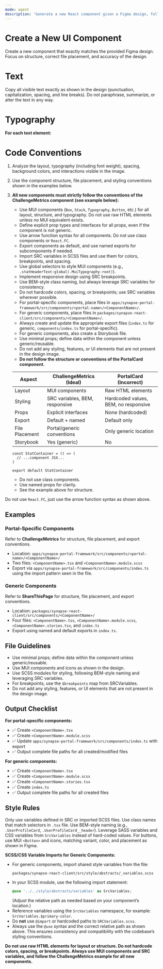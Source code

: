 ```yaml
---
mode: agent
description: 'Generate a new React component given a Figma design, following Synapse code conventions.'
---
```


# Create a New UI Component

Create a new component that exactly matches the provided Figma design.
Focus on structure, correct file placement, and accuracy of the design.

# Text

Copy all visible text exactly as shown in the design (punctuation, capitalization, spacing, and line breaks).
Do not paraphrase, summarize, or alter the text in any way.

# Typography

**For each text element:**

# Code Conventions

1. Analyze the layout, typography (including font weight), spacing, background colors, and interactions visible in the image.
2. Use the component structure, file placement, and styling conventions shown in the examples below.
3. **All new components must strictly follow the conventions of the ChallengeMetrics component (see example below):**

   - Use MUI components (`Box`, `Stack`, `Typography`, `Button`, etc.) for all layout, structure, and typography. Do not use raw HTML elements unless no MUI equivalent exists.
   - Define explicit prop types and interfaces for all props, even if the component is not generic.
   - Use arrow function syntax for all components. Do not use class components or `React.FC`.
   - Export components as default, and use named exports for subcomponents if needed.
   - Import SRC variables in SCSS files and use them for colors, breakpoints, and spacing.
   - Use global selectors to style MUI components (e.g., `.statHeaderText:global(.MuiTypography-root)`).
   - Implement responsive design using SRC breakpoints.
   - Use BEM-style class naming, but always leverage SRC variables for consistency.
   - Do not hardcode colors, spacing, or breakpoints; use SRC variables wherever possible.
   - For portal-specific components, place files in `apps/synapse-portal-framework/src/components/<portal-name>/<ComponentName>/`.
   - For generic components, place files in `packages/synapse-react-client/src/components/<ComponentName>/`.
   - Always create and update the appropriate export files (`index.ts` for generic, `components/index.ts` for portal-specific).
   - For generic components, also create a Storybook file.
   - Use minimal props; define data within the component unless generic/reusable.
   - Do not add any styling, features, or UI elements that are not present in the design image.
   - **Do not follow the structure or conventions of the PortalCard component.**

   | Aspect         | ChallengeMetrics (Ideal)       | PortalCard (Incorrect)               |
   | -------------- | ------------------------------ | ------------------------------------ |
   | Layout         | MUI components                 | Raw HTML elements                    |
   | Styling        | SRC variables, BEM, responsive | Hardcoded values, BEM, no responsive |
   | Props          | Explicit interfaces            | None (hardcoded)                     |
   | Export         | Default + named                | Default only                         |
   | File Placement | Portal/generic conventions     | Only generic location                |
   | Storybook      | Yes (generic)                  | No                                   |

   ```tsx
   const StatContainer = () => (
   	 // ...component JSX...
   )

   export default StatContainer
   ```

   - Do not use class components.
   - Use named props for clarity.
   - See the example above for structure.

Do not use `React.FC`, just use the arrow function syntax as shown above.

## Examples

### Portal-Specific Components

Refer to **ChallengeMetrics** for structure, file placement, and export conventions.

- Location: `apps/synapse-portal-framework/src/components/<portal-name>/<ComponentName>/`
- Two files: `<ComponentName>.tsx` and `<ComponentName>.module.scss`
- Export via `apps/synapse-portal-framework/src/components/index.ts` using the import pattern seen in the file.

### Generic Components

Refer to **ShareThisPage** for structure, file placement, and export conventions.

- Location: `packages/synapse-react-client/src/components/<ComponentName>/`
- Four files: `<ComponentName>.tsx`, `<ComponentName>.module.scss`, `<ComponentName>.stories.tsx`, and `index.ts`
- Export using named and default exports in `index.ts`.

## File Guidelines

- Use minimal props; define data within the component unless generic/reusable.
- Use MUI components and icons as shown in the design.
- Use SCSS modules for styling, following BEM-style naming and leveraging SRC variables.
- For breakpoints, use the `$breakpoints` map from SRCVariables.
- Do not add any styling, features, or UI elements that are not present in the design image.

## Output Checklist

**For portal-specific components:**

- ✅ Create `<ComponentName>.tsx`
- ✅ Create `<ComponentName>.module.scss`
- ✅ Update `apps/synapse-portal-framework/src/components/index.ts` with export
- ✅ Output complete file paths for all created/modified files

**For generic components:**

- ✅ Create `<ComponentName>.tsx`
- ✅ Create `<ComponentName>.module.scss`
- ✅ Create `<ComponentName>.stories.tsx`
- ✅ Create `index.ts`
- ✅ Output complete file paths for all created files

## Style Rules

Only use variables defined in SRC or imported SCSS files.
Use class names that match selectors in `.tsx` file.
Use BEM-style naming (e.g., `.UserProfileCard`, `.UserProfileCard__header`).
Leverage SASS variables and CSS variables from `SrcVariables` instead of hard-coded values.
For buttons, use MUI `<Button>` and icons, matching variant, color, and placement as shown in Figma.

**SCSS/CSS Variable Imports for Generic Components:**

- For generic components, import shared style variables from the file:
  ```
  packages/synapse-react-client/src/style/abstracts/_variables.scss
  ```
- In your SCSS module, use the following import statement:
  ```scss
  @use '../../style/abstracts/variables' as SrcVariables;
  ```
  (Adjust the relative path as needed based on your component’s location.)
- Reference variables using the `SrcVariables` namespace, for example: `SrcVariables.$primary-color`.
- Do **not** use `@import` or hardcoded paths to `SRCVariables.scss`.
- Always use the `@use` syntax and the correct relative path as shown above. This ensures consistency and compatibility with the codebase’s styling conventions.

**Do not use raw HTML elements for layout or structure. Do not hardcode colors, spacing, or breakpoints. Always use MUI components and SRC variables, and follow the ChallengeMetrics example for all new components.**
